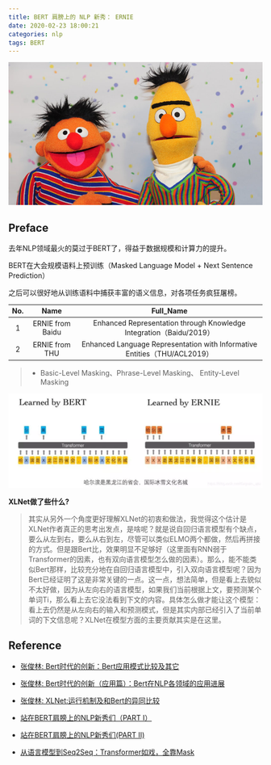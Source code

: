 ```yaml
---
title: BERT 肩膀上的 NLP 新秀： ERNIE
date: 2020-02-23 18:00:21
categories: nlp
tags: BERT
---
```


<img src="/images/nlp/bert5/ERNIE_logo.jpg" width="550" alt="bert" />

<!-- more -->

## Preface

去年NLP领域最火的莫过于BERT了，得益于数据规模和计算力的提升。

BERT在大会规模语料上预训练（Masked Language Model + Next Sentence Prediction）

之后可以很好地从训练语料中捕获丰富的语义信息，对各项任务疯狂屠榜。

No. | Name | Full_Name
:----: | :----: | :----: 
1 | ERNIE from Baidu | Enhanced Representation through Knowledge Integration（Baidu/2019） | 
2 | ERNIE from THU | Enhanced Language Representation with Informative Entities（THU/ACL2019）

> - Basic-Level Masking、Phrase-Level Masking、 Entity-Level Masking

<img src="/images/nlp/bert5/bert5-1.webp" width="750" alt="bert" />


**XLNet做了些什么?**

> 其实从另外一个角度更好理解XLNet的初衷和做法，我觉得这个估计是XLNet作者真正的思考出发点，是啥呢？就是说自回归语言模型有个缺点，要么从左到右，要么从右到左，尽管可以类似ELMO两个都做，然后再拼接的方式。但是跟Bert比，效果明显不足够好（这里面有RNN弱于Transformer的因素，也有双向语言模型怎么做的因素）。那么，能不能类似Bert那样，比较充分地在自回归语言模型中，引入双向语言模型呢？因为Bert已经证明了这是非常关键的一点。这一点，想法简单，但是看上去貌似不太好做，因为从左向右的语言模型，如果我们当前根据上文，要预测某个单词Ti，那么看上去它没法看到下文的内容。具体怎么做才能让这个模型：看上去仍然是从左向右的输入和预测模式，但是其实内部已经引入了当前单词的下文信息呢？XLNet在模型方面的主要贡献其实是在这里。



## Reference

- [张俊林: Bert时代的创新：Bert应用模式比较及其它](https://zhuanlan.zhihu.com/p/65470719)
- [张俊林: Bert时代的创新（应用篇）：Bert在NLP各领域的应用进展](https://zhuanlan.zhihu.com/p/68446772)
- [张俊林: XLNet:运行机制及和Bert的异同比较](https://zhuanlan.zhihu.com/p/70257427)
- [站在BERT肩膀上的NLP新秀们（PART I）](https://weixin.sogou.com/link?url=dn9a_-gY295K0Rci_xozVXfdMkSQTLW6cwJThYulHEtVjXrGTiVgSwmMbVnGAdyfWpgqR5nTYTTNRmGegeG1-VqXa8Fplpd98QrRsspqCZmTI26gpTNBsZawn0sNrhxHDJ181mLFwl4WgTnwq8k_ORKPHXMAAIBnLlMSpr4DFlZayTATBNyOhOs-rqhJlL4GL7ZQDLlAv6CEFTKML6seaP4lUnFq3lweR0hcAwK314DX8i0ACs8zq85aBivyL6Sbgzuq-kv_0OwNGbbB75bUeA..&type=2&query=%E7%AB%99%E5%9C%A8BERT%E8%82%A9%E8%86%80%E4%B8%8A%E7%9A%84NLP%E6%96%B0%E7%A7%80%E4%BB%AC&token=empty&k=80&h=s)
- [站在BERT肩膀上的NLP新秀们(PART II)](https://weixin.sogou.com/link?url=dn9a_-gY295K0Rci_xozVXfdMkSQTLW6cwJThYulHEtVjXrGTiVgSwmMbVnGAdyfWpgqR5nTYTTNRmGegeG1-VqXa8Fplpd9NGcTDrYSAXbgISsfQr0Sb9_CKE9ysxzAGaHAyeo9lkT0RPC26F2QSTklSLZ5nrgPSrHnQK7vKrg-R2EmMwyr8Gpe7hI8NXdN1Gjpv49eirDFCUK2wnF3qhKGyEZsHcW1py0vNe-QG79V_QvrMCAY3b6IYNVr5apdUQnP1wEuQY2fxjh3za6jWA..&type=2&query=%E7%AB%99%E5%9C%A8BERT%E8%82%A9%E8%86%80%E4%B8%8A%E7%9A%84NLP%E6%96%B0%E7%A7%80%E4%BB%AC&token=empty&k=63&h=-)


- [从语言模型到Seq2Seq：Transformer如戏，全靠Mask](https://kexue.fm/archives/6933)



